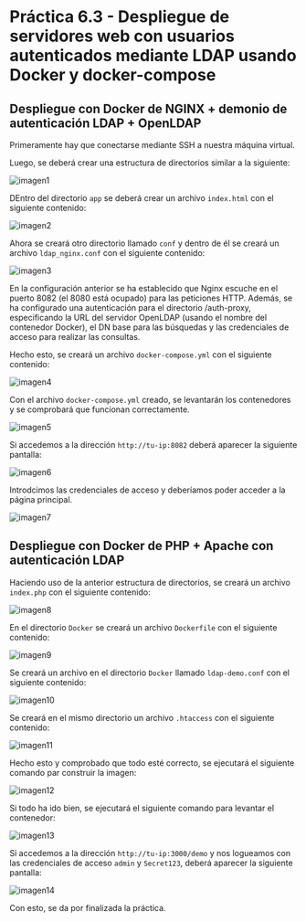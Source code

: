 # Práctica 6.3 - Despliegue de servidores web con usuarios autenticados mediante LDAP usando Docker y docker-compose

## Despliegue con Docker de NGINX + demonio de autenticación LDAP + OpenLDAP
Primeramente hay que conectarse mediante SSH a nuestra máquina virtual.

Luego, se deberá crear una estructura de directorios similar a la siguiente:

![imagen1](../assets/images3/screenshot.18.jpg)

DEntro del directorio `app` se deberá crear un archivo `index.html` con el siguiente contenido:

![imagen2](../assets/images3/screenshot.2.jpg)

Ahora se creará otro directorio llamado `conf` y dentro de él se creará un archivo `ldap_nginx.conf` con el siguiente contenido:

![imagen3](../assets/images3/screenshot.6.jpg)

En la configuración anterior se ha establecido que Nginx escuche en el puerto 8082 (el 8080 está ocupado) para las peticiones HTTP. Además, se ha configurado una autenticación para el directorio /auth-proxy, especificando la URL del servidor OpenLDAP (usando el nombre del contenedor Docker), el DN base para las búsquedas y las credenciales de acceso para realizar las consultas. 

Hecho esto, se creará un archivo `docker-compose.yml` con el siguiente contenido:

![imagen4](../assets/images3/screenshot.5.jpg)

Con el archivo `docker-compose.yml` creado, se levantarán los contenedores y se comprobará que funcionan correctamente.

![imagen5](../assets/images3/screenshot.7.jpg)

Si accedemos a la dirección `http://tu-ip:8082` deberá aparecer la siguiente pantalla:

![imagen6](../assets/images3/screenshot.8.jpg)

Introdcimos las credenciales de acceso y deberíamos poder acceder a la página principal.

![imagen7](../assets/images3/screenshot.10.jpg)

## Despliegue con Docker de PHP + Apache con autenticación LDAP

Haciendo uso de la anterior estructura de directorios, se creará un archivo `index.php` con el siguiente contenido:

![imagen8](../assets/images3/screenshot.11.jpg)

En el directorio `Docker` se creará un archivo `Dockerfile` con el siguiente contenido:

![imagen9](../assets/images3/screenshot.12.jpg)

Se creará un archivo en el directorio `Docker` llamado `ldap-demo.conf` con el siguiente contenido:

![imagen10](../assets/images3/screenshot.13.jpg)

Se creará en el mismo directorio un archivo `.htaccess` con el siguiente contenido:

![imagen11](../assets/images3/screenshot.14.jpg)

Hecho esto y comprobado que todo esté correcto, se ejecutará el siguiente comando par construir la imagen:

![imagen12](../assets/images3/screenshot.15.jpg)

Si todo ha ido bien, se ejecutará el siguiente comando para levantar el contenedor:

![imagen13](../assets/images3/screenshot.17.jpg)

Si accedemos a la dirección `http://tu-ip:3000/demo` y nos logueamos con las credenciales de acceso `admin` y `Secret123`, deberá aparecer la siguiente pantalla:

![imagen14](../assets/images3/screenshot.16.jpg)

Con esto, se da por finalizada la práctica.